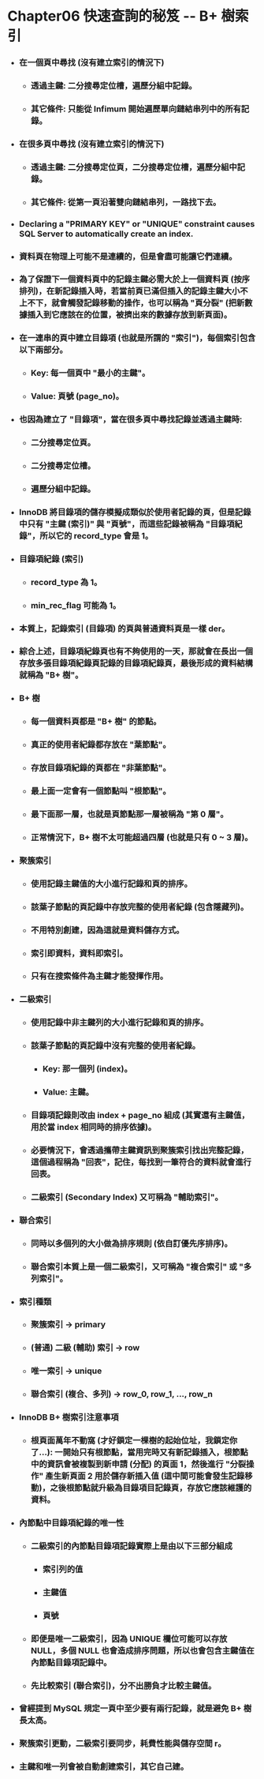Chapter06 快速查詢的秘笈 -- B+ 樹索引
=====
* ### 在一個頁中尋找 (沒有建立索引的情況下)
    * ### 透過主鍵: 二分搜尋定位槽，遍歷分組中記錄。
    * ### 其它條件: 只能從 Infimum 開始遍歷單向鏈結串列中的所有記錄。
* ### 在很多頁中尋找 (沒有建立索引的情況下)
    * ### 透過主鍵: 二分搜尋定位頁，二分搜尋定位槽，遍歷分組中記錄。
    * ### 其它條件: 從第一頁沿著雙向鏈結串列，一路找下去。
* ### Declaring a "PRIMARY KEY" or "UNIQUE" constraint causes SQL Server to automatically create an index.
* ### 資料頁在物理上可能不是連續的，但是會盡可能讓它們連續。
* ### 為了保證下一個資料頁中的記錄主鍵必需大於上一個資料頁 (按序排列)，在新記錄插入時，若當前頁已滿但插入的記錄主鍵大小不上不下，就會觸發記錄移動的操作，也可以稱為 "頁分裂" (把新數據插入到它應該在的位置，被擠出來的數據存放到新頁面)。
* ### 在一連串的頁中建立目錄項 (也就是所謂的 "索引")，每個索引包含以下兩部分。
    * ### Key: 每一個頁中 "最小的主鍵"。
    * ### Value: 頁號 (page_no)。
* ### 也因為建立了 "目錄項"，當在很多頁中尋找記錄並透過主鍵時:
    * ### 二分搜尋定位頁。
    * ### 二分搜尋定位槽。
    * ### 遍歷分組中記錄。
* ### InnoDB 將目錄項的儲存模擬成類似於使用者記錄的頁，但是記錄中只有 "主鍵 (索引)" 與 "頁號"，而這些記錄被稱為 "目錄項紀錄"，所以它的 record_type 會是 1。
* ### 目錄項紀錄 (索引)
    * ### record_type 為 1。
    * ### min_rec_flag 可能為 1。
* ### 本質上，記錄索引 (目錄項) 的頁與普通資料頁是一樣 der。
* ### 綜合上述，目錄項紀錄頁也有不夠使用的一天，那就會在長出一個存放多張目錄項紀錄頁記錄的目錄項紀錄頁，最後形成的資料結構就稱為 "B+ 樹"。
* ### B+ 樹
    * ### 每一個資料頁都是 "B+ 樹" 的節點。
    * ### 真正的使用者紀錄都存放在 "葉節點"。
    * ### 存放目錄項紀錄的頁都在 "非葉節點"。
    * ### 最上面一定會有一個節點叫 "根節點"。
    * ### 最下面那一層，也就是頁節點那一層被稱為 "第 0 層"。
    * ### 正常情況下，B+ 樹不太可能超過四層 (也就是只有 0 ~ 3 層)。
* ### 聚簇索引
    * ### 使用記錄主鍵值的大小進行記錄和頁的排序。
    * ### 該葉子節點的頁記錄中存放完整的使用者紀錄 (包含隱藏列)。
    * ### 不用特別創建，因為這就是資料儲存方式。
    * ### 索引即資料，資料即索引。
    * ### 只有在搜索條件為主鍵才能發揮作用。
* ### 二級索引
    * ### 使用記錄中非主鍵列的大小進行記錄和頁的排序。
    * ### 該葉子節點的頁記錄中沒有完整的使用者紀錄。
        * ### Key: 那一個列 (index)。
        * ### Value: 主鍵。
    * ### 目錄項記錄則改由 index + page_no 組成 (其實還有主鍵值，用於當 index 相同時的排序依據)。
    * ### 必要情況下，會透過攜帶主鍵資訊到聚簇索引找出完整記錄，這個過程稱為 "回表"，記住，每找到一筆符合的資料就會進行回表。
    * ### 二級索引 (Secondary Index) 又可稱為 "輔助索引"。
* ### 聯合索引
    * ### 同時以多個列的大小做為排序規則 (依自訂優先序排序)。
    * ### 聯合索引本質上是一個二級索引，又可稱為 "複合索引" 或 "多列索引"。
* ### 索引種類
    * ### 聚簇索引 -> primary
    * ### (普通) 二級 (輔助) 索引 -> row
    * ### 唯一索引 -> unique
    * ### 聯合索引 (複合、多列) -> row_0, row_1, ..., row_n
* ### InnoDB B+ 樹索引注意事項
    * ### 根頁面萬年不動窩 (才好鎖定一棵樹的起始位址，我鎖定你了...): 一開始只有根節點，當用完時又有新記錄插入，根節點中的資訊會被複製到新申請 (分配) 的頁面 1，然後進行 "分裂操作" 產生新頁面 2 用於儲存新插入值 (這中間可能會發生記錄移動)，之後根節點就升級為目錄項目記錄頁，存放它應該維護的資料。
* ### 內節點中目錄項紀錄的唯一性
    * ### 二級索引的內節點目錄項記錄實際上是由以下三部分組成
        * ### 索引列的值
        * ### 主鍵值
        * ### 頁號
    * ### 即便是唯一二級索引，因為 UNIQUE 欄位可能可以存放 NULL，多個 NULL 也會造成排序問題，所以也會包含主鍵值在內節點目錄項記錄中。
    * ### 先比較索引 (聯合索引)，分不出勝負才比較主鍵值。
* ### 曾經提到 MySQL 規定一頁中至少要有兩行記錄，就是避免 B+ 樹長太高。
* ### 聚簇索引更動，二級索引要同步，耗費性能與儲存空間 r。
* ### 主鍵和唯一列會被自動創建索引，其它自己建。
<br />
